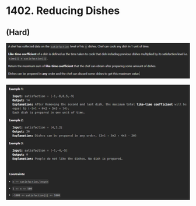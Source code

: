 # 1402. Reducing Dishes
## (Hard)

![alt text]({DDEC3081-96BC-46CD-A598-898647890006}.png)

![alt text]({F8FD816E-B88A-48DC-89D0-6F4630EFFCB7}.png)